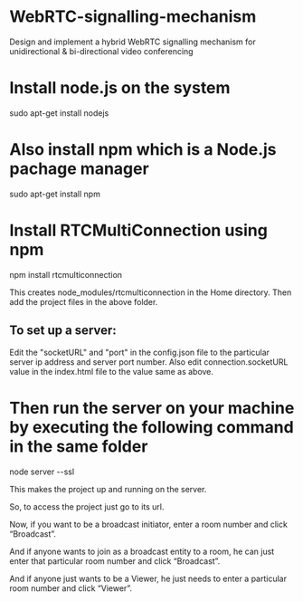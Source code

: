 # WebRTC-signalling-mechanism
Design and implement a hybrid WebRTC signalling mechanism for unidirectional &amp; bi-directional video conferencing

# Install node.js on the system
sudo apt-get install nodejs

# Also install npm which is a Node.js pachage manager
sudo apt-get install npm

# Install RTCMultiConnection using npm
npm install rtcmulticonnection

This creates node_modules/rtcmulticonnection in the Home directory.
Then add the project files in the above folder.


## To set up a server:
Edit the "socketURL" and "port" in the config.json file to the particular server ip address and server
port number.
Also edit connection.socketURL value in the index.html file to the value same as above.


# Then run the server on your machine by executing the following command in the same folder
node server --ssl

This makes the project up and running on the server.

So, to access the project just go to its url.

Now, if you want to be a broadcast initiator, enter a room number and click “Broadcast”.

And if anyone wants to join as a broadcast entity to a room, he can just enter that particular room
number and click “Broadcast”.

And if anyone just wants to be a Viewer, he just needs to enter a particular room number and click
“Viewer”.
